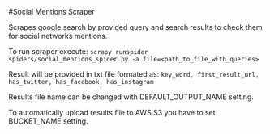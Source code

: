 #Social Mentions Scraper

Scrapes google search by provided query and search results to check them for social networks mentions.

To run scraper execute:
`scrapy runspider spiders/social_mentions_spider.py -a file=<path_to_file_with_queries>`

Result will be provided in txt file formated as:
`key_word, first_result_url, has_twitter, has_facebook, has_instagram`

Results file name can be changed with DEFAULT_OUTPUT_NAME setting.

To automatically upload results file to AWS S3 you have to set BUCKET_NAME setting.